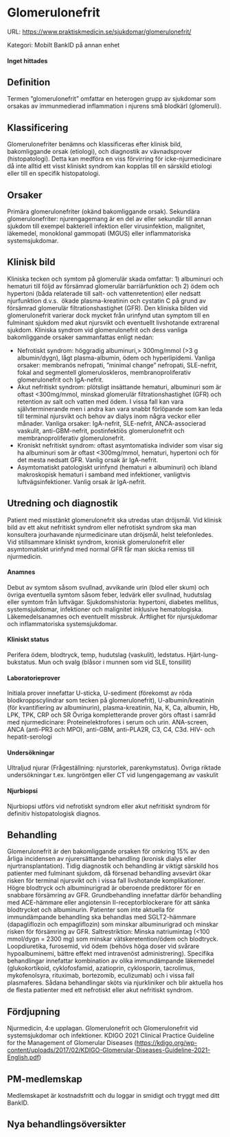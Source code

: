 # Glomerulonefrit

URL: https://www.praktiskmedicin.se/sjukdomar/glomerulonefrit/



Kategori: Mobilt BankID på annan enhet

#### Inget hittades

## Definition

Termen ”glomerulonefrit” omfattar en heterogen grupp av sjukdomar som orsakas av immunmedierad inflammation i njurens små blodkärl (glomeruli).

## Klassificering

Glomerulonefriter benämns och klassificeras efter klinisk bild, bakomliggande orsak (etiologi), och diagnostik av vävnadsprover (histopatologi). Detta kan medföra en viss förvirring för icke-njurmedicinare då inte alltid ett visst kliniskt syndrom kan kopplas till en särskild etiologi eller till en specifik histopatologi.

## Orsaker

Primära glomerulonefriter (okänd bakomliggande orsak).
Sekundära glomerulonefriter: njurengagemang är en del av eller sekundär till annan sjukdom till exempel bakteriell infektion eller virusinfektion, malignitet, läkemedel, monoklonal gammopati (MGUS) eller inflammatoriska systemsjukdomar.

## Klinisk bild

Kliniska tecken och symtom på glomerulär skada omfattar: 1) albuminuri och hematuri till följd av försämrad glomerulär barriärfunktion och 2) ödem och hypertoni (båda relaterade till salt- och vattenretention) eller nedsatt njurfunktion d.v.s.  ökade plasma-kreatinin och cystatin C på grund av försämrad glomerulär filtrationshastighet (GFR).
Den kliniska bilden vid glomerulonefrit varierar dock mycket från urinfynd utan symptom till en fulminant sjukdom med akut njursvikt och eventuellt livshotande extrarenal sjukdom.
Kliniska syndrom vid glomerulonefrit och dess vanliga bakomliggande orsaker sammanfattas enligt nedan:
- Nefrotiskt syndrom: höggradig albuminuri,> 300mg/mmol (>3 g albumin/dygn), lågt plasma-albumin, ödem och hyperlipidemi. Vanliga orsaker: membranös nefropati, ”minimal change” nefropati, SLE-nefrit, fokal and segmentell glomeruloskleros, membranoproliferativ glomerulonefrit och IgA-nefrit.
- Akut nefritiskt syndrom: plötsligt insättande hematuri, albuminuri som är oftast <300mg/mmol, minskad glomerulär filtrationshastighet (GFR) och retention av salt och vatten med ödem. I vissa fall kan vara självterminerande men i andra kan vara snabbt förlöpande som kan leda till terminal njursvikt och behov av dialys inom några veckor eller månader. Vanliga orsaker: IgA-nefrit, SLE-nefrit, ANCA-associerad vaskulit, anti-GBM-nefrit, postinfektiös glomerulonefrit och membranoproliferativ glomerulonefrit.
- Kroniskt nefritiskt syndrom: oftast asymtomatiska individer som visar sig ha albuminuri som är oftast <300mg/mmol, hematuri, hypertoni och för det mesta nedsatt GFR. Vanlig orsak är IgA-nefrit.
- Asymtomatiskt patologiskt urinfynd (hematuri ± albuminuri) och ibland makroskopisk hematuri i samband med infektioner, vanligtvis luftvägsinfektioner. Vanlig orsak är IgA-nefrit.

## Utredning och diagnostik

Patient med misstänkt glomerulonefrit ska utredas utan dröjsmål.
Vid klinisk bild av ett akut nefritiskt syndrom eller nefrotiskt syndrom ska man konsultera jourhavande njurmedicinare utan dröjsmål, helst telefonledes.
Vid stillsammare kliniskt syndrom, kronisk glomerulonefrit eller asymtomatiskt urinfynd med normal GFR får man skicka remiss till njurmedicin.

#### Anamnes

Debut av symtom såsom svullnad, avvikande urin (blod eller skum) och övriga eventuella symtom såsom feber, ledvärk eller svullnad, hudutslag eller symtom från luftvägar.
Sjukdomshistoria: hypertoni, diabetes mellitus, systemsjukdomar, infektioner och malignitet inklusive hematologiska.
Läkemedelsanamnes och eventuellt missbruk.
Ärftlighet för njursjukdomar och inflammatoriska systemsjukdomar.

#### Kliniskt status

Perifera ödem, blodtryck, temp, hudutslag (vaskulit), ledstatus. Hjärt-lung-bukstatus. Mun och svalg (blåsor i munnen som vid SLE, tonsillit)

#### Laboratorieprover

Initiala prover innefattar U-sticka, U-sediment (förekomst av röda blodkroppscylindrar som tecken på glomerulonefrit), U-albumin/kreatinin (för kvantifiering av albuminurin), plasma-kreatinin, Na, K, Ca, albumin, Hb, LPK, TPK, CRP och SR
Övriga kompletterande prover görs oftast i samråd med njurmedicinare: Proteinelektrofores i serum och urin. ANA-screen, ANCA (anti-PR3 och MPO), anti-GBM, anti-PLA2R, C3, C4, C3d. HIV- och hepatit-serologi

#### Undersökningar

Ultraljud njurar (Frågeställning: njurstorlek, parenkymstatus).
Övriga riktade undersökningar t.ex. lungröntgen eller CT vid lungengagemang av vaskulit

#### Njurbiopsi

Njurbiopsi utförs vid nefrotiskt syndrom eller akut nefritiskt syndrom för definitiv histopatologisk diagnos.

## Behandling

Glomerulonefrit är den bakomliggande orsaken för omkring 15% av den årliga incidensen av njurersättande behandling (kronisk dialys eller njurtransplantation). Tidig diagnostik och behandling är viktigt särskild hos patienter med fulminant sjukdom, då försenad behandling avsevärt ökar risken för terminal njursvikt och i vissa fall livshotande komplikationer.
Högre blodtryck och albuminurigrad är oberoende prediktorer för en snabbare försämring av GFR.
Grundbehandling innefattar därför behandling med ACE-hämmare eller angiotensin II-receptorblockerare för att sänka blodtrycket och albuminurin. Patienter som inte aktuella för immundämpande behandling ska behandlas med SGLT2-hämmare (dapagliflozin och empagliflozin) som minskar albuminurigrad och minskar risken för försämring av GFR.
Saltrestriktion: Minska natriumintag (<100 mmol/dygn = 2300 mg) som minskar vätskeretention/ödem och blodtryck.
Loopdiuretika, furosemid, vid ödem (behövs höga doser vid svårare hypoalbuminemi, bättre effekt med intravenöst administrering).
Specifika behandlingar innefattar kombination av olika immundämpande läkemedel (glukokortikoid, cyklofosfamid, azatioprin, cyklosporin, tacrolimus, mykofenolsyra, rituximab, bortezomib, eculizumab) och i vissa fall plasmaferes. Sådana behandlingar sköts via njurkliniker och blir aktuella hos de flesta patienter med ett nefrotiskt eller akut nefritiskt syndrom.

## Fördjupning

Njurmedicin, 4:e upplagan. Glomerulonefrit och Glomerulonefrit vid systemsjukdomar och infektioner.
KDIGO 2021 Clinical Practice Guideline for the Management of Glomerular Diseases (https://kdigo.org/wp-content/uploads/2017/02/KDIGO-Glomerular-Diseases-Guideline-2021-English.pdf)

## PM-medlemskap

Medlemskapet är kostnadsfritt och du loggar in smidigt och tryggt med ditt BankID.

## Nya behandlingsöversikter


